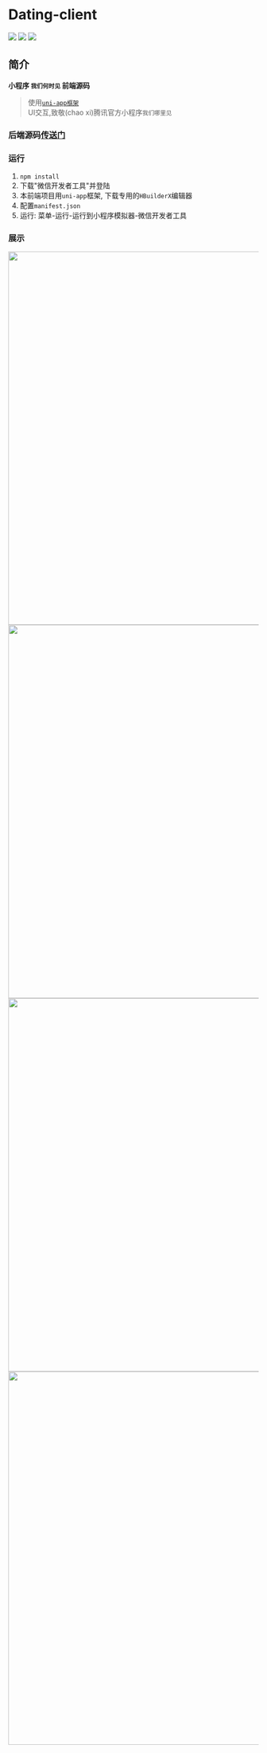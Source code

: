 **Dating-client**
===========
[![](https://img.shields.io/github/tag/twbworld/dating-client?logo=github)](https://github.com/twbworld/dating-client)
![](https://img.shields.io/badge/language-Vue-cyan)
[![](https://img.shields.io/github/license/twbworld/dating-client)](https://github.com/twbworld/dating-client/blob/main/LICENSE)

## 简介
**小程序 `我们何时见` 前端源码**
> 使用[`uni-app框架`](https://zh.uniapp.dcloud.io/)  
> UI交互,致敬(chao xi)腾讯官方小程序`我们哪里见`

### 后端源码[传送门](https://github.com/twbworld/dating/)

### 运行
1.  `npm install`
2. 下载"微信开发者工具"并登陆
3. 本前端项目用`uni-app`框架, 下载专用的`HBuilderX`编辑器
4. 配置`manifest.json`
5. 运行: 菜单-运行-运行到小程序模拟器-微信开发者工具

### 展示

<img src="https://cdn.jsdelivr.net/gh/twbworld/hosting@main/img/202409222351255.jpg" width="750px" />
<img src="https://cdn.jsdelivr.net/gh/twbworld/hosting@main/img/202409222351054.jpg" width="750px" />
<img src="https://cdn.jsdelivr.net/gh/twbworld/hosting@main/img/202409222352393.jpg" width="750px" />
<img src="https://cdn.jsdelivr.net/gh/twbworld/hosting@main/img/202409222353539.jpg" width="750px" />
